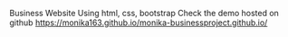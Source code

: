 Business Website Using html, css, bootstrap 
Check the demo hosted on github 
https://monika163.github.io/monika-businessproject.github.io/
